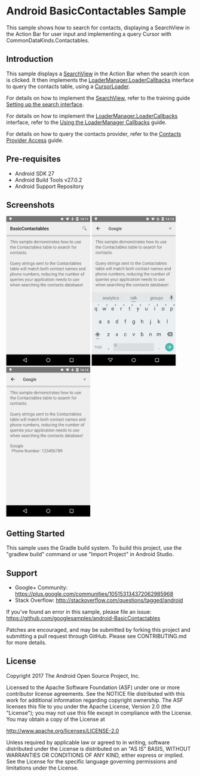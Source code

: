 
Android BasicContactables Sample
===================================

This sample shows how to search for contacts, displaying a SearchView in the Action Bar for user input and implementing a query Cursor with CommonDataKinds.Contactables.

Introduction
------------

This sample displays a [SearchView][1] in the Action Bar when the search icon is clicked. It then implements the [LoaderManager.LoaderCallbacks][2] interface to query the contacts table, using a [CursorLoader][3].

For details on how to implement the [SearchView][1], refer to the training guide [Setting up the search interface][4].

For details on how to implement the [LoaderManager.LoaderCallbacks][2] interface, refer to the [Using the LoaderManager Callbacks][5] guide.

For details on how to query the contacts provider, refer to the [Contacts Provider Access][6] guide.

[1]: http://developer.android.com/reference/android/widget/SearchView.html
[2]: http://developer.android.com/reference/android/app/LoaderManager.LoaderCallbacks.html
[3]: http://developer.android.com/reference/android/content/CursorLoader.html
[4]: http://developer.android.com/training/search/setup.html
[5]: http://developer.android.com/guide/components/loaders.html#callback
[6]: http://developer.android.com/guide/topics/providers/contacts-provider.html#Access

Pre-requisites
--------------

- Android SDK 27
- Android Build Tools v27.0.2
- Android Support Repository

Screenshots
-------------

<img src="screenshots/1-main.png" height="400" alt="Screenshot"/> <img src="screenshots/2-search.png" height="400" alt="Screenshot"/> <img src="screenshots/3-results.png" height="400" alt="Screenshot"/> 

Getting Started
---------------

This sample uses the Gradle build system. To build this project, use the
"gradlew build" command or use "Import Project" in Android Studio.

Support
-------

- Google+ Community: https://plus.google.com/communities/105153134372062985968
- Stack Overflow: http://stackoverflow.com/questions/tagged/android

If you've found an error in this sample, please file an issue:
https://github.com/googlesamples/android-BasicContactables

Patches are encouraged, and may be submitted by forking this project and
submitting a pull request through GitHub. Please see CONTRIBUTING.md for more details.

License
-------

Copyright 2017 The Android Open Source Project, Inc.

Licensed to the Apache Software Foundation (ASF) under one or more contributor
license agreements.  See the NOTICE file distributed with this work for
additional information regarding copyright ownership.  The ASF licenses this
file to you under the Apache License, Version 2.0 (the "License"); you may not
use this file except in compliance with the License.  You may obtain a copy of
the License at

http://www.apache.org/licenses/LICENSE-2.0

Unless required by applicable law or agreed to in writing, software
distributed under the License is distributed on an "AS IS" BASIS, WITHOUT
WARRANTIES OR CONDITIONS OF ANY KIND, either express or implied.  See the
License for the specific language governing permissions and limitations under
the License.
